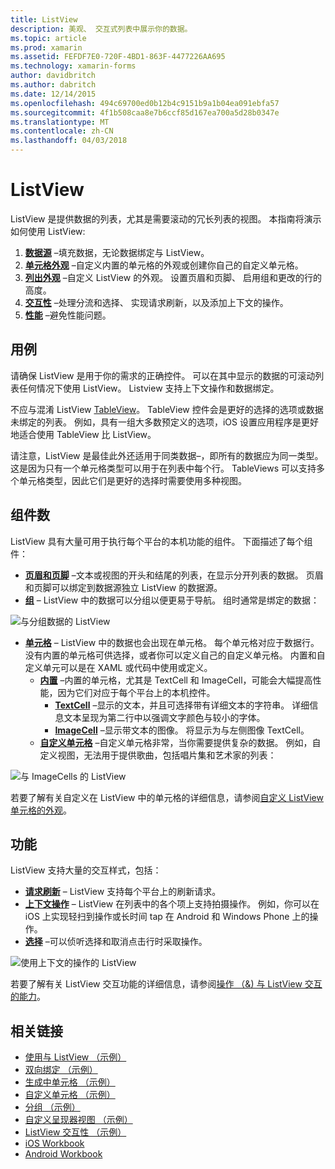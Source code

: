 ```yaml
---
title: ListView
description: 美观、 交互式列表中展示你的数据。
ms.topic: article
ms.prod: xamarin
ms.assetid: FEFDF7E0-720F-4BD1-863F-4477226AA695
ms.technology: xamarin-forms
author: davidbritch
ms.author: dabritch
ms.date: 12/14/2015
ms.openlocfilehash: 494c69700ed0b12b4c9151b9a1b04ea091ebfa57
ms.sourcegitcommit: 4f1b508caa8e7b6ccf85d167ea700a5d28b0347e
ms.translationtype: MT
ms.contentlocale: zh-CN
ms.lasthandoff: 04/03/2018
---
```

# <a name="listview"></a>ListView

ListView 是提供数据的列表，尤其是需要滚动的冗长列表的视图。 本指南将演示如何使用 ListView:

1. **[数据源](data-and-databinding.md)** &ndash;填充数据，无论数据绑定与 ListView。
2. **[单元格外观](customizing-cell-appearance.md)** &ndash;自定义内置的单元格的外观或创建你自己的自定义单元格。
3. **[列出外观](customizing-list-appearance.md)** &ndash;自定义 ListView 的外观。 设置页眉和页脚、 启用组和更改的行的高度。
4. **[交互性](interactivity.md)** &ndash;处理分流和选择、 实现请求刷新，以及添加上下文的操作。
5. **[性能](performance.md)** &ndash;避免性能问题。

## <a name="use-cases"></a>用例
请确保 ListView 是用于你的需求的正确控件。 可以在其中显示的数据的可滚动列表任何情况下使用 ListView。 Listview 支持上下文操作和数据绑定。

不应与混淆 ListView [TableView](~/xamarin-forms/user-interface/tableview.md)。 TableView 控件会是更好的选择的选项或数据未绑定的列表。 例如，具有一组大多数预定义的选项，iOS 设置应用程序是更好地适合使用 TableView 比 ListView。

请注意，ListView 是最佳此外还适用于同类数据&ndash;，即所有的数据应为同一类型。 这是因为只有一个单元格类型可以用于在列表中每个行。 TableViews 可以支持多个单元格类型，因此它们是更好的选择时需要使用多种视图。


## <a name="components"></a>组件数
ListView 具有大量可用于执行每个平台的本机功能的组件。 下面描述了每个组件：

- **[页眉和页脚](customizing-list-appearance.md#Headers_and_Footers)** &ndash;文本或视图的开头和结尾的列表，在显示分开列表的数据。 页眉和页脚可以绑定到数据源独立 ListView 的数据源。
- **[组](customizing-list-appearance.md#Grouping)** &ndash; ListView 中的数据可以分组以便更易于导航。 组时通常是绑定的数据：

![](images/grouping-depth.png "与分组数据的 ListView")

- **[单元格](customizing-cell-appearance.md)** &ndash; ListView 中的数据也会出现在单元格。 每个单元格对应于数据行。 没有内置的单元格可供选择，或者你可以定义自己的自定义单元格。 内置和自定义单元可以是在 XAML 或代码中使用或定义。
  - **[内置](customizing-cell-appearance.md#Built_in_Cells)** &ndash;内置的单元格，尤其是 TextCell 和 ImageCell，可能会大幅提高性能，因为它们对应于每个平台上的本机控件。
    - **[TextCell](customizing-cell-appearance.md#TextCell)**  &ndash;显示的文本，并且可选择带有详细文本的字符串。 详细信息文本呈现为第二行中以强调文字颜色与较小的字体。
    - **[ImageCell](customizing-cell-appearance.md#ImageCell)**  &ndash;显示带文本的图像。 将显示为与左侧图像 TextCell。
  - **[自定义单元格](customizing-cell-appearance.md#customcells)** &ndash;自定义单元格非常，当你需要提供复杂的数据。 例如，自定义视图，无法用于提供歌曲，包括唱片集和艺术家的列表：

![](images/image-cell-default.png "与 ImageCells 的 ListView")

若要了解有关自定义在 ListView 中的单元格的详细信息，请参阅[自定义 ListView 单元格的外观](customizing-cell-appearance.md)。

## <a name="functionality"></a>功能
ListView 支持大量的交互样式，包括：

- **[请求刷新](interactivity.md#Pull_to_Refresh)** &ndash; ListView 支持每个平台上的刷新请求。
- **[上下文操作](interactivity.md#Context_Actions)** &ndash; ListView 在列表中的各个项上支持拍摄操作。 例如，你可以在 iOS 上实现轻扫到操作或长时间 tap 在 Android 和 Windows Phone 上的操作。
- **[选择](interactivity.md#selectiontaps)** &ndash;可以侦听选择和取消点击行时采取操作。

![](images/context-default.png "使用上下文的操作的 ListView")

若要了解有关 ListView 交互功能的详细信息，请参阅[操作 （&) 与 ListView 交互的能力](interactivity.md)。


## <a name="related-links"></a>相关链接

- [使用与 ListView （示例）](https://developer.xamarin.com/samples/WorkingWithListview)
- [双向绑定 （示例）](https://developer.xamarin.com/samples/xamarin-forms/UserInterface/ListView/SwitchEntryTwoBinding)
- [生成中单元格 （示例）](https://developer.xamarin.com/samples/xamarin-forms/UserInterface/ListView/BuiltInCells)
- [自定义单元格 （示例）](https://developer.xamarin.com/samples/xamarin-forms/UserInterface/ListView/CustomCells)
- [分组 （示例）](https://developer.xamarin.com/samples/xamarin-forms/UserInterface/ListView/Grouping)
- [自定义呈现器视图 （示例）](https://developer.xamarin.com/samples/xamarin-forms/UserInterface/ListView/WorkingWithListviewNative)
- [ListView 交互性 （示例）](https://developer.xamarin.com/samples/xamarin-forms/UserInterface/ListView/interactivity)
- [iOS Workbook](https://developer.xamarin.com/workbooks/xamarin-forms/user-interface/listview/ListView1-ios.workbook)
- [Android Workbook](https://developer.xamarin.com/workbooks/xamarin-forms/user-interface/listview/ListView1-android.workbook)
